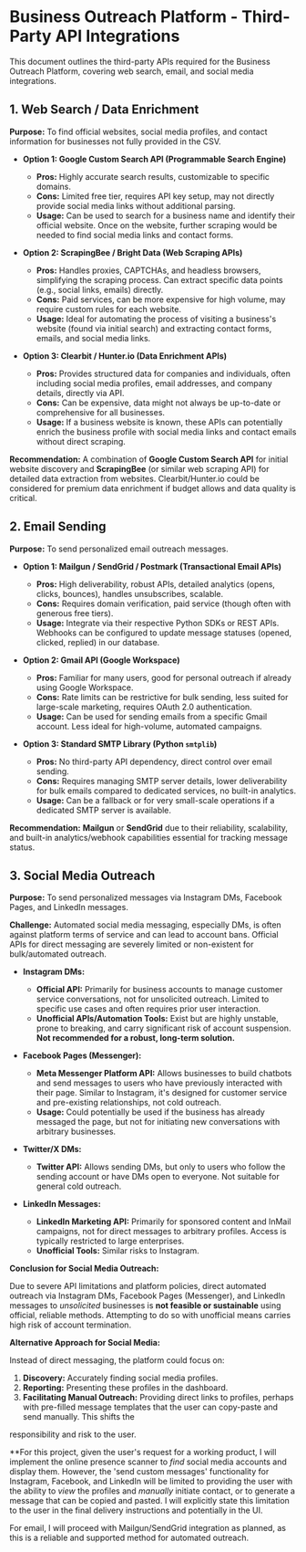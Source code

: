 # Business Outreach Platform - Third-Party API Integrations

This document outlines the third-party APIs required for the Business Outreach Platform, covering web search, email, and social media integrations.

## 1. Web Search / Data Enrichment

**Purpose:** To find official websites, social media profiles, and contact information for businesses not fully provided in the CSV.

*   **Option 1: Google Custom Search API (Programmable Search Engine)**
    *   **Pros:** Highly accurate search results, customizable to specific domains.
    *   **Cons:** Limited free tier, requires API key setup, may not directly provide social media links without additional parsing.
    *   **Usage:** Can be used to search for a business name and identify their official website. Once on the website, further scraping would be needed to find social media links and contact forms.

*   **Option 2: ScrapingBee / Bright Data (Web Scraping APIs)**
    *   **Pros:** Handles proxies, CAPTCHAs, and headless browsers, simplifying the scraping process. Can extract specific data points (e.g., social links, emails) directly.
    *   **Cons:** Paid services, can be more expensive for high volume, may require custom rules for each website.
    *   **Usage:** Ideal for automating the process of visiting a business's website (found via initial search) and extracting contact forms, emails, and social media links.

*   **Option 3: Clearbit / Hunter.io (Data Enrichment APIs)**
    *   **Pros:** Provides structured data for companies and individuals, often including social media profiles, email addresses, and company details, directly via API.
    *   **Cons:** Can be expensive, data might not always be up-to-date or comprehensive for all businesses.
    *   **Usage:** If a business website is known, these APIs can potentially enrich the business profile with social media links and contact emails without direct scraping.

**Recommendation:** A combination of **Google Custom Search API** for initial website discovery and **ScrapingBee** (or similar web scraping API) for detailed data extraction from websites. Clearbit/Hunter.io could be considered for premium data enrichment if budget allows and data quality is critical.

## 2. Email Sending

**Purpose:** To send personalized email outreach messages.

*   **Option 1: Mailgun / SendGrid / Postmark (Transactional Email APIs)**
    *   **Pros:** High deliverability, robust APIs, detailed analytics (opens, clicks, bounces), handles unsubscribes, scalable.
    *   **Cons:** Requires domain verification, paid service (though often with generous free tiers).
    *   **Usage:** Integrate via their respective Python SDKs or REST APIs. Webhooks can be configured to update message statuses (opened, clicked, replied) in our database.

*   **Option 2: Gmail API (Google Workspace)**
    *   **Pros:** Familiar for many users, good for personal outreach if already using Google Workspace.
    *   **Cons:** Rate limits can be restrictive for bulk sending, less suited for large-scale marketing, requires OAuth 2.0 authentication.
    *   **Usage:** Can be used for sending emails from a specific Gmail account. Less ideal for high-volume, automated campaigns.

*   **Option 3: Standard SMTP Library (Python `smtplib`)**
    *   **Pros:** No third-party API dependency, direct control over email sending.
    *   **Cons:** Requires managing SMTP server details, lower deliverability for bulk emails compared to dedicated services, no built-in analytics.
    *   **Usage:** Can be a fallback or for very small-scale operations if a dedicated SMTP server is available.

**Recommendation:** **Mailgun** or **SendGrid** due to their reliability, scalability, and built-in analytics/webhook capabilities essential for tracking message status.

## 3. Social Media Outreach

**Purpose:** To send personalized messages via Instagram DMs, Facebook Pages, and LinkedIn messages.

**Challenge:** Automated social media messaging, especially DMs, is often against platform terms of service and can lead to account bans. Official APIs for direct messaging are severely limited or non-existent for bulk/automated outreach.

*   **Instagram DMs:**
    *   **Official API:** Primarily for business accounts to manage customer service conversations, not for unsolicited outreach. Limited to specific use cases and often requires prior user interaction.
    *   **Unofficial APIs/Automation Tools:** Exist but are highly unstable, prone to breaking, and carry significant risk of account suspension. **Not recommended for a robust, long-term solution.**

*   **Facebook Pages (Messenger):**
    *   **Meta Messenger Platform API:** Allows businesses to build chatbots and send messages to users who have previously interacted with their page. Similar to Instagram, it's designed for customer service and pre-existing relationships, not cold outreach.
    *   **Usage:** Could potentially be used if the business has already messaged the page, but not for initiating new conversations with arbitrary businesses.

*   **Twitter/X DMs:**
    *   **Twitter API:** Allows sending DMs, but only to users who follow the sending account or have DMs open to everyone. Not suitable for general cold outreach.

*   **LinkedIn Messages:**
    *   **LinkedIn Marketing API:** Primarily for sponsored content and InMail campaigns, not for direct messages to arbitrary profiles. Access is typically restricted to large enterprises.
    *   **Unofficial Tools:** Similar risks to Instagram.

**Conclusion for Social Media Outreach:**

Due to severe API limitations and platform policies, direct automated outreach via Instagram DMs, Facebook Pages (Messenger), and LinkedIn messages to *unsolicited* businesses is **not feasible or sustainable** using official, reliable methods. Attempting to do so with unofficial means carries high risk of account termination.

**Alternative Approach for Social Media:**

Instead of direct messaging, the platform could focus on:

1.  **Discovery:** Accurately finding social media profiles.
2.  **Reporting:** Presenting these profiles in the dashboard.
3.  **Facilitating Manual Outreach:** Providing direct links to profiles, perhaps with pre-filled message templates that the user can copy-paste and send manually. This shifts the 


responsibility and risk to the user.

**For this project, given the user's request for a working product, I will implement the online presence scanner to *find* social media accounts and display them. However, the 'send custom messages' functionality for Instagram, Facebook, and LinkedIn will be limited to providing the user with the ability to *view* the profiles and *manually* initiate contact, or to generate a message that can be copied and pasted. I will explicitly state this limitation to the user in the final delivery instructions and potentially in the UI.

For email, I will proceed with Mailgun/SendGrid integration as planned, as this is a reliable and supported method for automated outreach.

